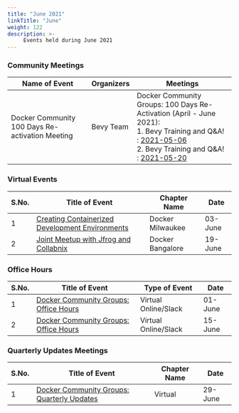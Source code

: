 ```yaml
---
title: "June 2021"
linkTitle: "June"
weight: 122
description: >-
     Events held during June 2021
---
```



### Community Meetings

| Name of Event    |  Organizers  | Meetings | 
|-----------|-----------------|----------------|
| Docker Community 100 Days Re-activation Meeting |  Bevy Team | Docker Community Groups: 100 Days Re-Activation (April - June 2021):<br>  1. Bevy Training and Q&A! : [2021-05-06](https://events.docker.com/events/details/docker-docker-community-leaders-presents-docker-community-groups-bevy-training-and-qa-4/)<br> 2. Bevy Training and Q&A! : [2021-05-20](https://events.docker.com/events/details/docker-docker-community-leaders-presents-docker-community-groups-bevy-training-and-qa-3/)<br>

### Virtual Events

| S.No. | Title of Event   |  Chapter Name | Date | 
|----|-------|-----------------|----------------|
| 1 | [Creating Containerized Development Environments](https://events.docker.com/events/details/docker-milwaukee-presents-creating-containerized-development-environments/) | Docker Milwaukee | 03-June |
| 2 | [Joint Meetup with Jfrog and Collabnix](https://events.docker.com/events/details/docker-bangalore-presents-docker-bangalore-joint-meetup-with-jfrog-collabnix-community/)| Docker Bangalore | 19-June |




### Office Hours

| S.No. | Title of Event   |  Type of Event | Date | 
|----|-------|-----------------|----------------|
| 1 | [Docker Community Groups: Office Hours](https://events.docker.com/events/details/docker-docker-community-leaders-presents-docker-community-groups-office-hours-5) | Virtual Online/Slack | 01-June |
| 2 | [Docker Community Groups: Office Hours](https://events.docker.com/events/details/docker-docker-community-leaders-presents-docker-community-groups-office-hours-1/) | Virtual Online/Slack | 15-June |


### Quarterly Updates Meetings

| S.No. | Title of Event   |  Chapter Name | Date | 
|----|-------|-----------------|----------------|
| 1 | [Docker Community Groups: Quarterly Updates](https://events.docker.com/events/details/docker-docker-community-leaders-presents-docker-community-groups-quarterly-update/) | Virtual | 29-June |

